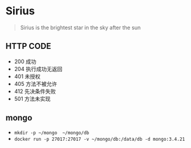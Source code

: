 # Sirius

> Sirius is the brightest star in the sky after the sun


## HTTP CODE
- 200 成功
- 204 执行成功无返回
- 401 未授权
- 405 方法不被允许
- 412 先决条件失败
- 501 方法未实现

## mongo
* `mkdir -p ~/mongo  ~/mongo/db`
* `docker run -p 27017:27017 -v ~/mongo/db:/data/db -d mongo:3.4.21`